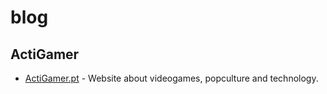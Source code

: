 # blog

## ActiGamer
* [ActiGamer.pt](https://www.actigamer.pt/) - Website about videogames, popculture and technology.
